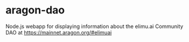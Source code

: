 # aragon-dao
Node.js webapp for displaying information about the elimu.ai Community DAO at https://mainnet.aragon.org/#elimuai
